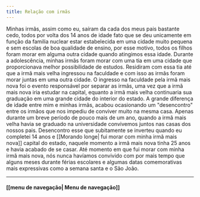 ```yaml
---
title: Relação com irmãs
---
```

Minhas irmãs, assim como eu, saíram da cada dos meus pais bastante cedo, todos por volta dos 14 anos de idade fato que se deu unicamente em função da familia nuclear estar estabelecida em uma cidade muito pequena e sem escolas de boa qualidade de ensino, por esse motivo, todos os filhos foram morar em alguma outra cidade quando atingimos essa idade.
Durante a adolescência, minhas irmãs foram morar com uma tia em uma cidade que proporcionava melhor possibilidade de estudos. Residiram com essa tia até que a irmã mais velha ingressou na faculdade e com isso as irmãs foram morar juntas em uma outra cidade. O ingresso na faculdade pela irmã mais nova foi o evento responsável por separar as irmãs, uma vez que a irmã mais nova iria estudar na capital, equanto a irmã mais velha continuaria sua graduação em uma grande cidade do interior do estado. 
A grande diferença de idade entre mim e minhas irmãs, acabou ocasionando um "desencontro" entre os irmãos que nos impediu de conviver muito na mesma casa. Apenas durante um breve período de pouco mais de um ano, quando a irmã mais velha havia se graduado na universidade convivemos juntos nas casas dos nossos pais. Desencontro esse que subitamente se inverteu quando eu completei 14 anos e [[Morando longe| fui morar com minha irmã mais nova]] capital do estado, naquele momento a irmã mais nova tinha 25 anos e havia acabado de se casar. Até momento em que fui morar com minha irmã mais nova, nós nunca havíamos convivido com por mais tempo que alguns meses durante férias escolares e algumas datas comemorativas mais expressivas como a semana santa e o São João.


----------------------

#### [[menu de navegação| Menu de navegação]]